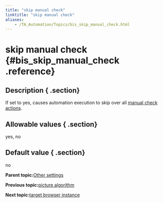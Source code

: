 ```yaml
--- 
title: "skip manual check"
linktitle: "skip manual check"
aliases: 
    - /TA_Automation/Topics/bis_skip_manual_check.html
---
```

# skip manual check {#bis_skip_manual_check .reference}

## Description { .section}

If set to yes, causes automation execution to skip over all [manual check actions](bia_manual_check.html).

## Allowable values { .section}

yes, no

## Default value { .section}

no

**Parent topic:**[Other settings](../../TA_Automation/Topics/bis_other.html)

**Previous topic:**[picture algorithm](../../TA_Automation/Topics/bis_picture_algorithm.html)

**Next topic:**[target browser instance](../../TA_Automation/Topics/bis_target_browser_instance.html)

